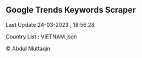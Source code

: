 

## Google Trends Keywords Scraper 
 
Last Update 24-03-2023 , 18:56:28

Country List :
VIETNAM.json



© Abdul Muttaqin 
